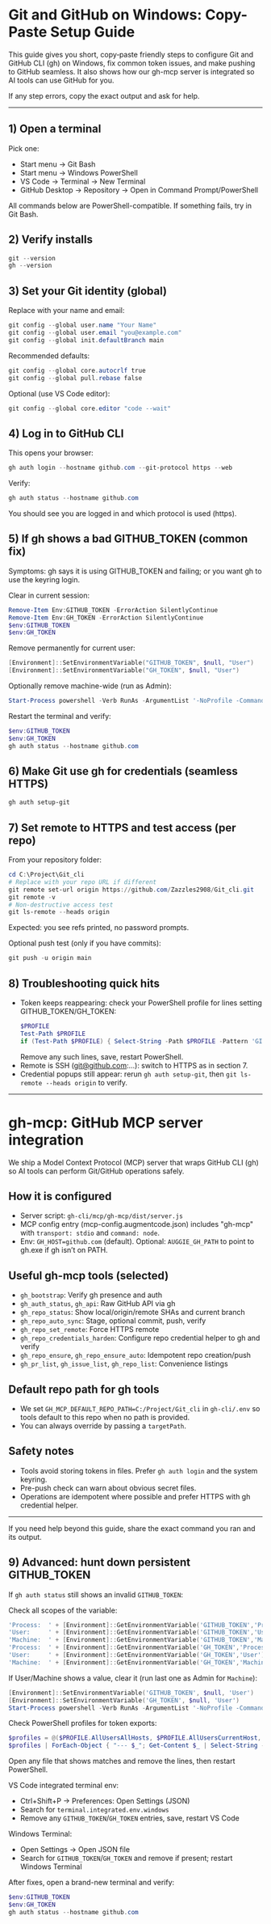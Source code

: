 # Git and GitHub on Windows: Copy-Paste Setup Guide

This guide gives you short, copy‑paste friendly steps to configure Git and GitHub CLI (gh) on Windows, fix common token issues, and make pushing to GitHub seamless. It also shows how our gh-mcp server is integrated so AI tools can use GitHub for you.

If any step errors, copy the exact output and ask for help.

---

## 1) Open a terminal
Pick one:
- Start menu → Git Bash
- Start menu → Windows PowerShell
- VS Code → Terminal → New Terminal
- GitHub Desktop → Repository → Open in Command Prompt/PowerShell

All commands below are PowerShell-compatible. If something fails, try in Git Bash.

## 2) Verify installs
```powershell
git --version
gh --version
```

## 3) Set your Git identity (global)
Replace with your name and email:
```powershell
git config --global user.name "Your Name"
git config --global user.email "you@example.com"
git config --global init.defaultBranch main
```
Recommended defaults:
```powershell
git config --global core.autocrlf true
git config --global pull.rebase false
```
Optional (use VS Code editor):
```powershell
git config --global core.editor "code --wait"
```

## 4) Log in to GitHub CLI
This opens your browser:
```powershell
gh auth login --hostname github.com --git-protocol https --web
```
Verify:
```powershell
gh auth status --hostname github.com
```
You should see you are logged in and which protocol is used (https).

## 5) If gh shows a bad GITHUB_TOKEN (common fix)
Symptoms: gh says it is using GITHUB_TOKEN and failing; or you want gh to use the keyring login.

Clear in current session:
```powershell
Remove-Item Env:GITHUB_TOKEN -ErrorAction SilentlyContinue
Remove-Item Env:GH_TOKEN -ErrorAction SilentlyContinue
$env:GITHUB_TOKEN
$env:GH_TOKEN
```
Remove permanently for current user:
```powershell
[Environment]::SetEnvironmentVariable("GITHUB_TOKEN", $null, "User")
[Environment]::SetEnvironmentVariable("GH_TOKEN", $null, "User")
```
Optionally remove machine-wide (run as Admin):
```powershell
Start-Process powershell -Verb RunAs -ArgumentList '-NoProfile -Command "[Environment]::SetEnvironmentVariable(\"GITHUB_TOKEN\", $null, \"Machine\"); [Environment]::SetEnvironmentVariable(\"GH_TOKEN\", $null, \"Machine\")"'
```
Restart the terminal and verify:
```powershell
$env:GITHUB_TOKEN
$env:GH_TOKEN
gh auth status --hostname github.com
```

## 6) Make Git use gh for credentials (seamless HTTPS)
```powershell
gh auth setup-git
```

## 7) Set remote to HTTPS and test access (per repo)
From your repository folder:
```powershell
cd C:\Project\Git_cli
# Replace with your repo URL if different
git remote set-url origin https://github.com/Zazzles2908/Git_cli.git
git remote -v
# Non-destructive access test
git ls-remote --heads origin
```
Expected: you see refs printed, no password prompts.

Optional push test (only if you have commits):
```powershell
git push -u origin main
```

## 8) Troubleshooting quick hits
- Token keeps reappearing: check your PowerShell profile for lines setting GITHUB_TOKEN/GH_TOKEN:
  ```powershell
  $PROFILE
  Test-Path $PROFILE
  if (Test-Path $PROFILE) { Select-String -Path $PROFILE -Pattern 'GITHUB_TOKEN|GH_TOKEN' -SimpleMatch }
  ```
  Remove any such lines, save, restart PowerShell.
- Remote is SSH (git@github.com:...): switch to HTTPS as in section 7.
- Credential popups still appear: rerun `gh auth setup-git`, then `git ls-remote --heads origin` to verify.

---

# gh-mcp: GitHub MCP server integration

We ship a Model Context Protocol (MCP) server that wraps GitHub CLI (gh) so AI tools can perform Git/GitHub operations safely.

## How it is configured
- Server script: `gh-cli/mcp/gh-mcp/dist/server.js`
- MCP config entry (mcp-config.augmentcode.json) includes "gh-mcp" with `transport: stdio` and `command: node`.
- Env: `GH_HOST=github.com` (default). Optional: `AUGGIE_GH_PATH` to point to gh.exe if gh isn’t on PATH.

## Useful gh-mcp tools (selected)
- `gh_bootstrap`: Verify gh presence and auth
- `gh_auth_status`, `gh_api`: Raw GitHub API via gh
- `gh_repo_status`: Show local/origin/remote SHAs and current branch
- `gh_repo_auto_sync`: Stage, optional commit, push, verify
- `gh_repo_set_remote`: Force HTTPS remote
- `gh_repo_credentials_harden`: Configure repo credential helper to gh and verify
- `gh_repo_ensure`, `gh_repo_ensure_auto`: Idempotent repo creation/push
- `gh_pr_list`, `gh_issue_list`, `gh_repo_list`: Convenience listings

## Default repo path for gh tools
- We set `GH_MCP_DEFAULT_REPO_PATH=C:/Project/Git_cli` in `gh-cli/.env` so tools default to this repo when no path is provided.
- You can always override by passing a `targetPath`.

## Safety notes
- Tools avoid storing tokens in files. Prefer `gh auth login` and the system keyring.
- Pre-push check can warn about obvious secret files.
- Operations are idempotent where possible and prefer HTTPS with gh credential helper.

---

If you need help beyond this guide, share the exact command you ran and its output.


## 9) Advanced: hunt down persistent GITHUB_TOKEN
If `gh auth status` still shows an invalid `GITHUB_TOKEN`:

Check all scopes of the variable:
```powershell
'Process:  ' + [Environment]::GetEnvironmentVariable('GITHUB_TOKEN','Process')
'User:     ' + [Environment]::GetEnvironmentVariable('GITHUB_TOKEN','User')
'Machine:  ' + [Environment]::GetEnvironmentVariable('GITHUB_TOKEN','Machine')
'Process:  ' + [Environment]::GetEnvironmentVariable('GH_TOKEN','Process')
'User:     ' + [Environment]::GetEnvironmentVariable('GH_TOKEN','User')
'Machine:  ' + [Environment]::GetEnvironmentVariable('GH_TOKEN','Machine')
```
If User/Machine shows a value, clear it (run last one as Admin for `Machine`):
```powershell
[Environment]::SetEnvironmentVariable('GITHUB_TOKEN', $null, 'User')
[Environment]::SetEnvironmentVariable('GH_TOKEN', $null, 'User')
Start-Process powershell -Verb RunAs -ArgumentList '-NoProfile -Command "[Environment]::SetEnvironmentVariable(\'GITHUB_TOKEN\',$null,\'Machine\');[Environment]::SetEnvironmentVariable(\'GH_TOKEN\',$null,\'Machine\')"'
```

Check PowerShell profiles for token exports:
```powershell
$profiles = @($PROFILE.AllUsersAllHosts, $PROFILE.AllUsersCurrentHost, $PROFILE.CurrentUserAllHosts, $PROFILE.CurrentUserCurrentHost) | Where-Object { $_ -and (Test-Path $_) }
$profiles | ForEach-Object { "--- $_"; Get-Content $_ | Select-String -SimpleMatch 'GITHUB_TOKEN','GH_TOKEN' }
```
Open any file that shows matches and remove the lines, then restart PowerShell.

VS Code integrated terminal env:
- Ctrl+Shift+P → Preferences: Open Settings (JSON)
- Search for `terminal.integrated.env.windows`
- Remove any `GITHUB_TOKEN`/`GH_TOKEN` entries, save, restart VS Code

Windows Terminal:
- Open Settings → Open JSON file
- Search for `GITHUB_TOKEN`/`GH_TOKEN` and remove if present; restart Windows Terminal

After fixes, open a brand-new terminal and verify:
```powershell
$env:GITHUB_TOKEN
$env:GH_TOKEN
gh auth status --hostname github.com
```
